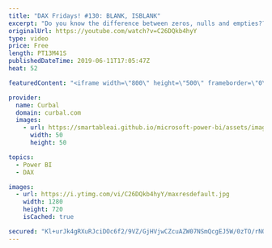 ```yaml
---
title: "DAX Fridays! #130: BLANK, ISBLANK"
excerpt: "Do you know the difference between zeros, nulls and empties?? Lets take a look at that so we can understand why we the power bi team introduced a new comparison operation, kindof... #daxfridays #curbal #powerbi   Get Northwind Dataset: https://www.youtube.com/watch?v=k3NMIlLffrU  Link to DAX Fridays"
originalUrl: https://youtube.com/watch?v=C26DQkb4hyY
type: video
price: Free
length: PT13M41S
publishedDateTime: 2019-06-11T17:05:47Z
heat: 52

featuredContent: "<iframe width=\"800\" height=\"500\" frameborder=\"0\" src=\"https://www.youtube.com/embed/C26DQkb4hyY\" allow=\"accelerometer; autoplay; encrypted-media; gyroscope; picture-in-picture\" allowfullscreen></iframe>"

provider:
  name: Curbal
  domain: curbal.com
  images:
    - url: https://smartableai.github.io/microsoft-power-bi/assets/images/organizations/curbal.com-50x50.jpg
      width: 50
      height: 50

topics:
  - Power BI
  - DAX

images:
  - url: https://i.ytimg.com/vi/C26DQkb4hyY/maxresdefault.jpg
    width: 1280
    height: 720
    isCached: true

secured: "Kl+urJk4gRXuRJciDOc6f2/9VZ/GjHVjwCZcuAZW07NSmQcgEJ5W/0zTO/rNQDMpPHjKnJ9Y0OZ3Z/4cEFmbDvke45xqoi0L0eIbSXWCO2CrjUrYAjCrO033O554UtdaVAn5PxewoDGC4rOyoOA/eJ82f0cYKeRRQRPdmH9lUz0SPeW8nDUWV+29BoCR2vF1QNjkulFGsgVSze4xIxbrDxKJFCfT3a7fRUGm3abKnStNPuZzXo8As/YtpTRFSBgGKzfAk2GagKVboEOtWc6wHtxYvDesvT8qw2mpBomKwtrTXYS/JwdptrGWwOgie/OyVZZ22BPRGUgjOErlJWSvkA17x9MCFWYP2d1PJ+L9LGryJsRvEeieb5lq/SuDwFqDu+fBEySPzMGZk3UgMhmhnC6i9/lWptF7SkuXNpQWMq4=;E0YB2DGXvizk8JZJuwg0ig=="
---
```


